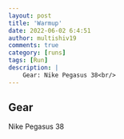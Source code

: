 ```yaml
---
layout: post
title: 'Warmup'
date: 2022-06-02 6:4:51
author: multishiv19
comments: true
category: [runs]
tags: [Run]
description: |
    Gear: Nike Pegasus 38<br/>
---
```


## Gear
Nike Pegasus 38



<div width='100%' class='strava-embed-placeholder' data-embed-type='activity' data-embed-id='7244754998'></div>
<script src='https://strava-embeds.com/embed.js'></script>
